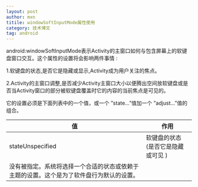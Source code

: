 ```yaml
---
layout: post
author: mxn
titile: windowSoftInputMode属性使用
category: 技术博文
tag: android
---
```


android:windowSoftInputMode表示Activity的主窗口如何与包含屏幕上的软键盘窗口交互。这个属性的设置将会影响两件事情 :

1.软键盘的状态,是否它是隐藏或显示,Activity成为用户关注的焦点。

2.Activity的主窗口调整,是否减少Activity主窗口大小以便腾出空间放软键盘或是否当Activity窗口的部分被软键盘覆盖时它的内容的当前焦点是可见的。

它的设置必须是下面列表中的一个值，或一个 ”state…”值加一个 ”adjust…”值的组合。


|              值                                    |                   作用                              |
|            --------                                  |                -----                               |
|     stateUnspecified                                |          软键盘的状态 (是否它是隐藏或可见 )
没有被指定。系统将选择一个合适的状态或依赖于主题的设置。这个是为了软件盘行为默认的设置。  |